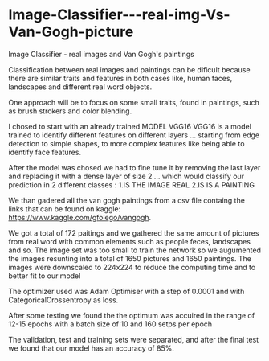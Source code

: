 # Image-Classifier---real-img-Vs-Van-Gogh-picture
Image Classifier - real images and Van Gogh's paintings

Classification between real images and paintings can be
dificult because there are similar traits and features
in both cases like, human faces, landscapes and different 
real word objects.

One approach will be to focus on some small traits, found
in paintings, such as brush strokers and color blending.

I chosed to start with an already trained MODEL VGG16
VGG16 is a model trained to identify different features
on different layers ... starting from edge detection
to simple shapes, to more complex features like being
able to identify face features.

After the model was chosed we had to fine tune it
by removing the last layer and replacing it with
a dense layer of size 2 ... which would classify
our prediction in 2 different classes :
    1.IS THE IMAGE REAL
    2.IS IS A PAINTING
    
We than gadered all the van gogh paintings from
a csv file containg the links that can be found on kaggle:
https://www.kaggle.com/gfolego/vangogh.

We got a total of 172 paitings and we gathered the same
amount of pictures from real word with common elements
such as people feces, landscapes and so.
The image set was too small to train the 
network so we augumented the images
resunting into a total of 1650 pictures
and 1650 paintings.
The images were downscaled to 224x224 to
reduce the computing time and to better fit to our model

The optimizer used was Adam Optimiser with a step
of 0.0001 and with CategoricalCrossentropy as loss.

After some testing we found the the optimum was accuired 
in the range of 12-15 epochs with a batch size of 10
and 160 setps per epoch

The validation, test and training sets were separated,
and after the final test we found that our model 
has an accuracy of 85%.
